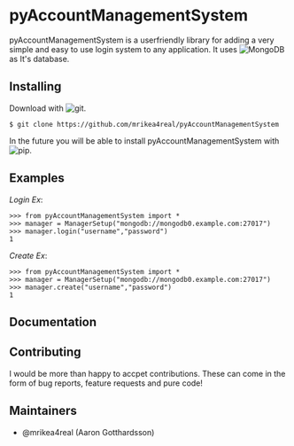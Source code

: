 # pyAccountManagementSystem
pyAccountManagementSystem is a userfriendly library for adding a very simple and easy to use login system to any application. It uses ![MongoDB](https://www.mongodb.com/) as It's database.

## Installing
Download with ![git](https://git-scm.com/).

```$ git clone https://github.com/mrikea4real/pyAccountManagementSystem```

In the future you will be able to install pyAccountManagementSystem with ![pip](https://pip.pypa.io/en/stable/).

## Examples
_Login Ex_:
```
>>> from pyAccountManagementSystem import *
>>> manager = ManagerSetup("mongodb://mongodb0.example.com:27017")
>>> manager.login("username","password")
1
```

_Create Ex_:
```
>>> from pyAccountManagementSystem import *
>>> manager = ManagerSetup("mongodb://mongodb0.example.com:27017")
>>> manager.create("username","password")
1
```

## Documentation

## Contributing
I would be more than happy to accpet contributions. These can come in the form of bug reports, feature requests and pure code!

## Maintainers
* @mrikea4real (Aaron Gotthardsson)
